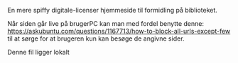 En mere spiffy digitale-licenser hjemmeside til formidling på biblioteket.

Når siden går live på brugerPC kan man med fordel benytte denne: https://askubuntu.com/questions/1167713/how-to-block-all-urls-except-few til at sørge for at brugeren kun kan besøge de angivne sider.

Denne fil ligger lokalt